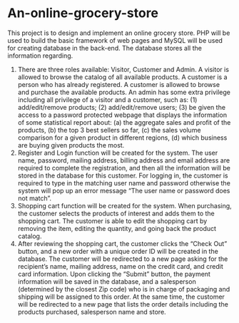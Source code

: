# An-online-grocery-store
This project is to design and implement an online grocery store. PHP will be used to build the basic framework of web pages and MySQL will be used for creating database in the back-end. The database stores all the information regarding.
1.	There are three roles available: Visitor, Customer and Admin. A visitor is allowed to browse the catalog of all available products. A customer is a person who has already registered. A customer is allowed to browse and purchase the available products. An admin has some extra privilege including all privilege of a visitor and a customer, such as: 
(1) add/edit/remove products; 
(2) add/edit/remove users;
(3) be given the access to a password protected webpage that displays the information of some statistical report about: (a) the aggregate sales and profit of the products, (b) the top 3 best sellers so far, (c) the sales volume comparison for a given product in different regions, (d) which business are buying given products the most.
2.	Register and Login function will be created for the system. The user name, password, mailing address, billing address and email address are required to complete the registration, and then all the information will be stored in the database for this customer. For logging in, the customer is required to type in the matching user name and password otherwise the system will pop up an error message “The user name or password does not match”.
3.	Shopping cart function will be created for the system. When purchasing, the customer selects the products of interest and adds them to the shopping cart. The customer is able to edit the shopping cart by removing the item, editing the quantity, and going back the product catalog.
4.	After reviewing the shopping cart, the customer clicks the “Check Out” button, and a new order with a unique order ID will be created in the database. The customer will be redirected to a new page asking for the recipient’s name, mailing address, name on the credit card, and credit card information. Upon clicking the “Submit” button, the payment information will be saved in the database, and a salesperson (determined by the closest Zip code) who is in charge of packaging and shipping will be assigned to this order. At the same time, the customer will be redirected to a new page that lists the order details including the products purchased, salesperson name and store.

